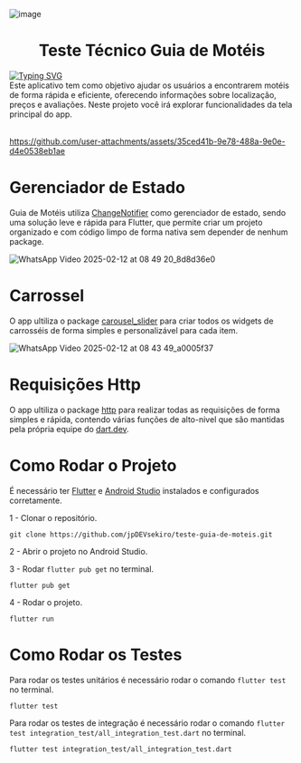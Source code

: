 ![image](https://github.com/user-attachments/assets/fb8ec28c-2d0f-4740-8dff-7d6f6ab618fd)

<h1 align="center">
 Teste Técnico Guia de Motéis
</h1>

<div><a href="https://git.io/typing-svg"><a href="https://git.io/typing-svg"><img src="https://readme-typing-svg.herokuapp.com?font=&size=18&duration=3000&pause=1000&color=F7F7F7&width=400&lines=Ol%C3%A1!+Bem+vindo+ao+meu+teste+%F0%9F%91%8B" alt="Typing SVG" /></a></div>
Este aplicativo tem como objetivo ajudar os usuários a encontrarem motéis de forma rápida e eficiente, oferecendo informações sobre localização, preços e avaliações. Neste projeto você irá explorar funcionalidades da tela principal do app.
<div >&nbsp;</div>
   
https://github.com/user-attachments/assets/35ced41b-9e78-488a-9e0e-d4e0538eb1ae

# Gerenciador de Estado
Guia de Motéis utiliza [ChangeNotifier](https://docs.flutter.dev/data-and-backend/state-mgmt/simple) como gerenciador de estado, sendo uma solução leve e rápida para Flutter, que permite criar um projeto organizado e com código limpo de forma nativa sem depender de nenhum package.

![WhatsApp Video 2025-02-12 at 08 49 20_8d8d36e0](https://github.com/user-attachments/assets/c161fe62-a5be-4749-a7fd-cdca628452ef)

# Carrossel
O app ultiliza o package [carousel_slider](https://pub.dev/packages/carousel_slider) para criar todos os widgets de carrosséis de forma simples e personalizável para cada item.

![WhatsApp Video 2025-02-12 at 08 43 49_a0005f37](https://github.com/user-attachments/assets/180ec373-1faa-4adc-8758-9fdde2426575)

# Requisições Http
O app ultiliza o package [http](https://pub.dev/packages/http) para realizar todas as requisições de forma simples e rápida, contendo várias funções de alto-nivel que são mantidas pela própria equipe do [dart.dev](https://dart.dev/).


# Como Rodar o Projeto

É necessário ter [Flutter](https://flutter.dev/) e [Android Studio](https://developer.android.com/studio?hl=pt-br) instalados e configurados corretamente.

1 - Clonar o repositório.
```shell
git clone https://github.com/jpDEVsekiro/teste-guia-de-moteis.git
```

2 - Abrir o projeto no Android Studio.

3 - Rodar `flutter pub get` no terminal.
```shell
flutter pub get
```

4 - Rodar o projeto.
```shell
flutter run
```

# Como Rodar os Testes

Para rodar os testes unitários é necessário rodar o comando `flutter test` no terminal.
```shell
flutter test
```

Para rodar os testes de integração é necessário rodar o comando `flutter test integration_test/all_integration_test.dart` no terminal.
```shell
flutter test integration_test/all_integration_test.dart
```
